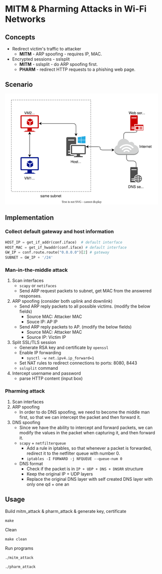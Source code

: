 <h1> MITM & Pharming Attacks in Wi-Fi Networks </h1>

<h2> Concepts </h2>

* Redirect victim's traffic to attacker
    * **MITM** - ARP spoofing - requires IP, MAC.
* Encrypted sessions - sslsplit
    * **MITM** - sslsplit - do ARP spoofing first.
    * **PHARM** - redirect HTTP requests to a phishing web page.

<h2> Scenario </h2>

![Attack scenario](/images/scenario.drawio.svg)

<h2> Implementation </h2>

<h3> Collect default gateway and host information </h3>

```python
HOST_IP = get_if_addr(conf.iface)  # default interface
HOST_MAC = get_if_hwaddr(conf.iface) # default interface
GW_IP = conf.route.route("0.0.0.0")[2] # gateway
SUBNET = GW_IP + '/24'
```

<h3> Man-in-the-middle attack </h3>

1. Scan interfaces
    * `scapy` or `netifaces`
    * Send ARP request packets to subnet, get MAC from the answered responses.
2. ARP spoofing (consider both uplink and downlink)
    * Send ARP reply packets to all possible victims. (modify the below fields)
        * Source MAC: Attacker MAC
        * Souce IP: AP IP
    * Send ARP reply packets to AP. (modify the below fields)
        * Source MAC: Attacker MAC
        * Source IP: Victim IP
3. Split SSL/TLS session
    * Generate RSA key and certificate by `openssl`
    * Enable IP forwarding
        * `sysctl -w net.ipv4.ip_forward=1`
    * Set NAT rules to redirect connections to ports: 8080, 8443
    * `sslsplit` command
4. Intercept username and password
    * parse HTTP content (input box)

<h3> Pharming attack </h3>

1. Scan interfaces
2. ARP spoofing
    * In order to do DNS spoofing, we need to become the middle man first, so that we can intercept the packet and then forward it.
3. DNS spoofing
    * Since we have the ability to intercept and forward packets, we can modify the values in the packet when capturing it, and then forward it.
    * `scapy` + `netfilterqueue`
        * Add a rule in iptables, so that whenever a packet is forwarded, redirect it to the netfilter queue with number 0.
        * `iptables -I FORWARD -j NFQUEUE --queue-num 0`
    * DNS format
        * Check if the packet is in `IP + UDP + DNS + DNSRR` structure
        * Keep the original IP + UDP layers
        * Replace the original DNS layer with self created DNS layer with only one qd + one an

<h2> Usage </h2>

Build mitm_attack & pharm_attack & generate key, certificate
```
make
```

Clean
```
make clean
```

Run programs
```
./mitm_attack
```
```
./pharm_attack
```